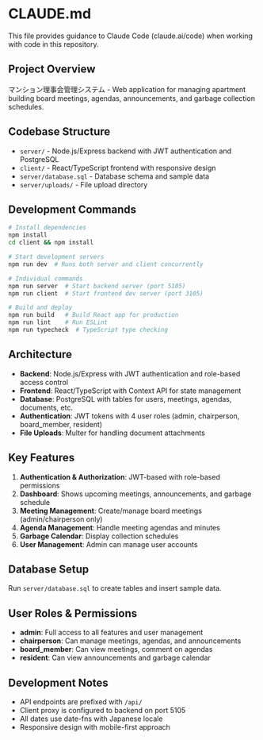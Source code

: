 # CLAUDE.md

This file provides guidance to Claude Code (claude.ai/code) when working with code in this repository.

## Project Overview

マンション理事会管理システム - Web application for managing apartment building board meetings, agendas, announcements, and garbage collection schedules.

## Codebase Structure

- `server/` - Node.js/Express backend with JWT authentication and PostgreSQL
- `client/` - React/TypeScript frontend with responsive design
- `server/database.sql` - Database schema and sample data
- `server/uploads/` - File upload directory

## Development Commands

```bash
# Install dependencies
npm install
cd client && npm install

# Start development servers
npm run dev  # Runs both server and client concurrently

# Individual commands
npm run server  # Start backend server (port 5105)
npm run client  # Start frontend dev server (port 3105)

# Build and deploy
npm run build   # Build React app for production
npm run lint    # Run ESLint
npm run typecheck  # TypeScript type checking
```

## Architecture

- **Backend**: Node.js/Express with JWT authentication and role-based access control
- **Frontend**: React/TypeScript with Context API for state management
- **Database**: PostgreSQL with tables for users, meetings, agendas, documents, etc.
- **Authentication**: JWT tokens with 4 user roles (admin, chairperson, board_member, resident)
- **File Uploads**: Multer for handling document attachments

## Key Features

1. **Authentication & Authorization**: JWT-based with role-based permissions
2. **Dashboard**: Shows upcoming meetings, announcements, and garbage schedule
3. **Meeting Management**: Create/manage board meetings (admin/chairperson only)
4. **Agenda Management**: Handle meeting agendas and minutes
5. **Garbage Calendar**: Display collection schedules
6. **User Management**: Admin can manage user accounts

## Database Setup

Run `server/database.sql` to create tables and insert sample data.

## User Roles & Permissions

- **admin**: Full access to all features and user management
- **chairperson**: Can manage meetings, agendas, and announcements
- **board_member**: Can view meetings, comment on agendas
- **resident**: Can view announcements and garbage calendar

## Development Notes

- API endpoints are prefixed with `/api/`
- Client proxy is configured to backend on port 5105
- All dates use date-fns with Japanese locale
- Responsive design with mobile-first approach